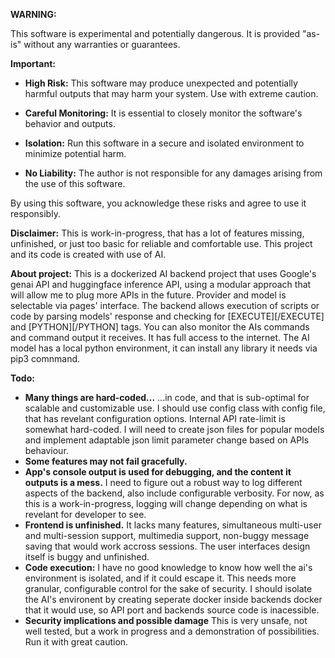 **WARNING:**

This software is experimental and potentially dangerous. It is provided "as-is" without any warranties or guarantees.

**Important:**

* **High Risk:** This software may produce unexpected and potentially harmful outputs that may harm your system. Use with extreme caution.

* **Careful Monitoring:** It is essential to closely monitor the software's behavior and outputs.

* **Isolation:** Run this software in a secure and isolated environment to minimize potential harm.

* **No Liability:** The author is not responsible for any damages arising from the use of this software.

By using this software, you acknowledge these risks and agree to use it responsibly.

**Disclaimer:**
This is work-in-progress, that has a lot of features missing, unfinished, or just too basic for reliable and comfortable use.
This project and its code is created with use of AI.

**About project:**
This is a dockerized AI backend project that uses Google's genai API and huggingface inference API, using a modular approach that will allow me to plug more APIs in the future. Provider and model is selectable via pages' interface. The backend allows execution of scripts or code by parsing models' response and checking for [EXECUTE][/EXECUTE] and [PYTHON][/PYTHON] tags. You can also monitor the AIs commands and command output it receives. It has full access to the internet. The AI model has a local python environment, it can install any library it needs via pip3 comnmand.

**Todo:**
* **Many things are hard-coded...** ...in code, and that is sub-optimal for scalable and customizable use. I should use config class with config file, that has revelant configuration options. Internal API rate-limit is somewhat hard-coded. I will need to create json files for popular models and implement adaptable json limit parameter change based on APIs behaviour.
* **Some features may not fail gracefully.**
* **App's console output is used for debugging, and the content it outputs is a mess.** I need to figure out a robust way to log different aspects of the backend, also include configurable verbosity. For now, as this is a work-in-progress, logging will change depending on what is revelant for developer to see.
* **Frontend is unfinished.** It lacks many features, simultaneous multi-user and multi-session support, multimedia support, non-buggy message saving that would work accross sessions. The user interfaces design itself is buggy and unfinished.
* **Code execution:** I have no good knowledge to know how well the ai's environment is isolated, and if it could escape it. This needs more granular, configurable control for the sake of security. I should isolate the AI's environent by creating seperate docker inside backends docker that it would use, so API port and backends source code is inacessible.
* **Security implications and possible damage** This is very unsafe, not well tested, but a work in progress and a demonstration of possibilities. Run it with great caution.  